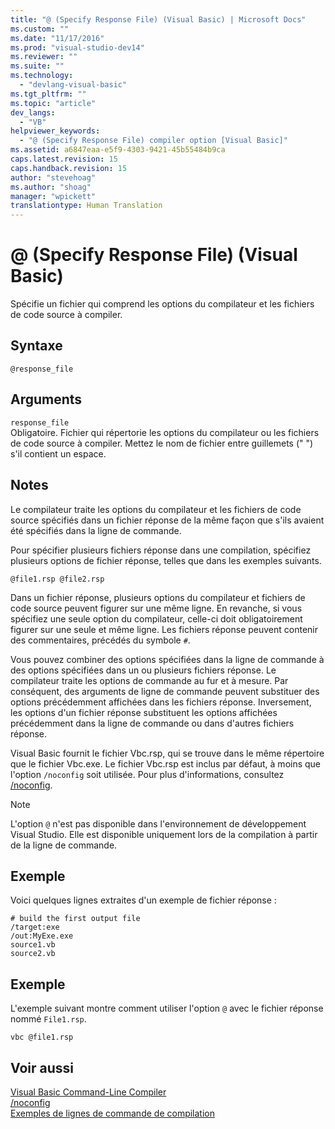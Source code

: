 ```yaml
---
title: "@ (Specify Response File) (Visual Basic) | Microsoft Docs"
ms.custom: ""
ms.date: "11/17/2016"
ms.prod: "visual-studio-dev14"
ms.reviewer: ""
ms.suite: ""
ms.technology: 
  - "devlang-visual-basic"
ms.tgt_pltfrm: ""
ms.topic: "article"
dev_langs: 
  - "VB"
helpviewer_keywords: 
  - "@ (Specify Response File) compiler option [Visual Basic]"
ms.assetid: a6847eaa-e5f9-4303-9421-45b55484b9ca
caps.latest.revision: 15
caps.handback.revision: 15
author: "stevehoag"
ms.author: "shoag"
manager: "wpickett"
translationtype: Human Translation
---
```

# @ (Specify Response File) (Visual Basic)
Spécifie un fichier qui comprend les options du compilateur et les fichiers de code source à compiler.  
  
## Syntaxe  
  
```  
@response_file  
```  
  
## Arguments  
 `response_file`  
 Obligatoire.  Fichier qui répertorie les options du compilateur ou les fichiers de code source à compiler.  Mettez le nom de fichier entre guillemets \(" "\) s'il contient un espace.  
  
## Notes  
 Le compilateur traite les options du compilateur et les fichiers de code source spécifiés dans un fichier réponse de la même façon que s'ils avaient été spécifiés dans la ligne de commande.  
  
 Pour spécifier plusieurs fichiers réponse dans une compilation, spécifiez plusieurs options de fichier réponse, telles que dans les exemples suivants.  
  
```  
@file1.rsp @file2.rsp  
```  
  
 Dans un fichier réponse, plusieurs options du compilateur et fichiers de code source peuvent figurer sur une même ligne.  En revanche, si vous spécifiez une seule option du compilateur, celle\-ci doit obligatoirement figurer sur une seule et même ligne.  Les fichiers réponse peuvent contenir des commentaires, précédés du symbole `#`.  
  
 Vous pouvez combiner des options spécifiées dans la ligne de commande à des options spécifiées dans un ou plusieurs fichiers réponse.  Le compilateur traite les options de commande au fur et à mesure.  Par conséquent, des arguments de ligne de commande peuvent substituer des options précédemment affichées dans les fichiers réponse.  Inversement, les options d'un fichier réponse substituent les options affichées précédemment dans la ligne de commande ou dans d'autres fichiers réponse.  
  
 Visual Basic fournit le fichier Vbc.rsp, qui se trouve dans le même répertoire que le fichier Vbc.exe.  Le fichier Vbc.rsp est inclus par défaut, à moins que l'option `/noconfig` soit utilisée.  Pour plus d'informations, consultez [\/noconfig](../../../visual-basic/reference/command-line-compiler/noconfig.md).  
  
> [!NOTE]
>  L'option `@` n'est pas disponible dans l'environnement de développement Visual Studio. Elle est disponible uniquement lors de la compilation à partir de la ligne de commande.  
  
## Exemple  
 Voici quelques lignes extraites d'un exemple de fichier réponse :  
  
```  
# build the first output file  
/target:exe   
/out:MyExe.exe  
source1.vb   
source2.vb  
```  
  
## Exemple  
 L'exemple suivant montre comment utiliser l'option `@` avec le fichier réponse nommé `File1.rsp`.  
  
```  
vbc @file1.rsp  
```  
  
## Voir aussi  
 [Visual Basic Command\-Line Compiler](../../../visual-basic/reference/command-line-compiler/index.md)   
 [\/noconfig](../../../visual-basic/reference/command-line-compiler/noconfig.md)   
 [Exemples de lignes de commande de compilation](../../../visual-basic/reference/command-line-compiler/sample-compilation-command-lines.md)